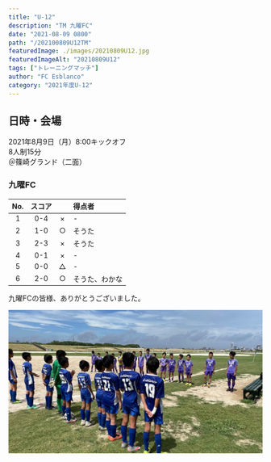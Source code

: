 ```yaml
---
title: "U-12"
description: "TM 九曜FC"
date: "2021-08-09 0800"
path: "/202100809U12TM"
featuredImage: ./images/20210809U12.jpg
featuredImageAlt: "20210809U12"
tags: ["トレーニングマッチ"]
author: "FC Esblanco"
category: "2021年度U-12"
---
```


## 日時・会場

2021年8月9日（月）8:00キックオフ  
8人制15分  
＠篠崎グランド（二面）


### 九曜FC

| No.| スコア  |   | 得点者  |
|:--:|:------:|:-:|:--------|
| 1  | 0-4    | × |-        |
| 2  | 1-0    | ○ |そうた    |
| 3  | 2-3    | × |そうた    |
| 4  | 0-1    | × |-        |
| 5  | 0-0    | △ |-        |
| 6  | 2-0    | ○ |そうた、わかな        |

<script src="https://adm.shinobi.jp/s/f9835040bccb6582c56df68b8f5ecca7"></script>


九曜FCの皆様、ありがとうございました。

![20210809U12](./images/20210809U12b.jpg "U12")
